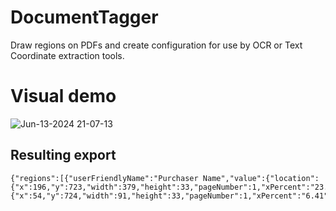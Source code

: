 # DocumentTagger

Draw regions on PDFs and create configuration for use by OCR or Text Coordinate extraction tools.

# Visual demo

![Jun-13-2024 21-07-13](https://github.com/govjmal/DocumentTagger/assets/4456125/44606d45-e608-438f-9abe-75cef137460a)

## Resulting export

```
{"regions":[{"userFriendlyName":"Purchaser Name","value":{"location":{"x":196,"y":723,"width":379,"height":33,"pageNumber":1,"xPercent":"23.28","yPercent":"60.75","widthPercent":"45.01","heightPercent":"2.77"}},"location":{"x":54,"y":724,"width":91,"height":33,"pageNumber":1,"xPercent":"6.41","yPercent":"60.83","widthPercent":"10.81","heightPercent":"2.77"},"id":"purchaser_name","keywords":"purchaser","matchInSentence":false,"occurenceOnPage":1}]}
```
